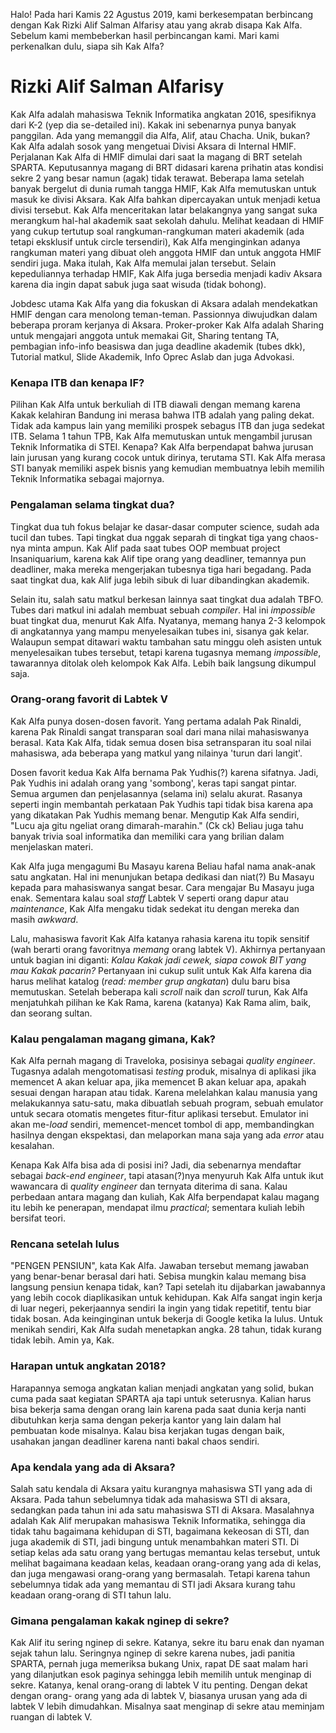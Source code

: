Halo! Pada hari Kamis 22 Agustus 2019, kami berkesempatan berbincang
dengan Kak Rizki Alif Salman Alfarisy atau yang akrab disapa Kak Alfa.
Sebelum kami membeberkan hasil perbincangan kami. Mari kami perkenalkan
dulu, siapa sih Kak Alfa?

# Rizki Alif Salman Alfarisy
Kak Alfa adalah mahasiswa Teknik Informatika angkatan 2016, spesifiknya
dari K-2 (yep dia se-detailed ini). Kakak ini sebenarnya punya banyak panggilan.
Ada yang memanggil dia Alfa, Alif, atau Chacha. Unik, bukan? Kak Alfa adalah
sosok yang mengetuai Divisi Aksara di Internal HMIF. Perjalanan Kak Alfa di HMIF
dimulai dari saat Ia magang di BRT setelah SPARTA. Keputusannya magang di BRT
didasari karena prihatin atas kondisi sekre 2 yang besar namun (agak) tidak terawat.
Beberapa lama setelah banyak bergelut di dunia rumah tangga HMIF, Kak Alfa memutuskan
untuk masuk ke divisi Aksara. Kak Alfa bahkan dipercayakan untuk menjadi ketua divisi
tersebut. Kak Alfa menceritakan latar belakangnya yang sangat suka merangkum hal-hal 
akademik saat sekolah dahulu. Melihat keadaan di HMIF yang cukup tertutup soal 
rangkuman-rangkuman materi akademik (ada tetapi eksklusif untuk circle tersendiri), 
Kak Alfa menginginkan adanya rangkuman materi yang dibuat oleh anggota HMIF dan 
untuk anggota HMIF sendiri juga. Maka itulah, Kak Alfa memulai jalan tersebut. 
Selain kepeduliannya terhadap HMIF, Kak Alfa juga bersedia menjadi
kadiv Aksara karena dia ingin dapat sabuk juga saat wisuda (tidak bohong).

Jobdesc utama Kak Alfa yang dia fokuskan di Aksara adalah mendekatkan HMIF
dengan cara menolong teman-teman. Passionnya diwujudkan dalam beberapa proram kerjanya
di Aksara. Proker-proker Kak Alfa adalah Sharing untuk mengajari anggota untuk memakai
Git, Sharing tentang TA, pembagian info-info beasiswa dan juga deadline akademik (tubes dkk),
Tutorial matkul, Slide Akademik, Info Oprec Aslab dan juga Advokasi.

### Kenapa ITB dan kenapa IF?
Pilihan Kak Alfa untuk berkuliah di ITB diawali dengan memang karena Kakak kelahiran Bandung ini merasa bahwa
ITB adalah yang paling dekat. Tidak ada kampus lain yang memiliki prospek sebagus ITB dan juga sedekat ITB.
Selama 1 tahun TPB, Kak Alfa memutuskan untuk mengambil jurusan Teknik Informatika di STEI. Kenapa? Kak Alfa berpendapat bahwa
jurusan lain jurusan yang kurang cocok untuk dirinya, terutama STI. Kak Alfa merasa STI banyak memiliki aspek bisnis yang kemudian
membuatnya lebih memilih Teknik Informatika sebagai majornya.

### Pengalaman selama tingkat dua?
Tingkat dua tuh fokus belajar ke dasar-dasar computer science, sudah ada tucil dan tubes. Tapi tingkat dua nggak separah di tingkat tiga yang chaos-nya minta ampun. Kak Alif pada saat tubes OOP membuat project Insaniquarium, karena kak Alif tipe orang yang deadliner, temannya pun deadliner, maka mereka mengerjakan tubesnya tiga hari begadang. Pada saat tingkat dua, kak Alif juga lebih sibuk di luar dibandingkan akademik.

Selain itu, salah satu matkul berkesan lainnya saat tingkat dua adalah TBFO. Tubes dari matkul ini adalah membuat sebuah *compiler*. Hal ini *impossible* buat tingkat dua, menurut Kak Alfa. Nyatanya, memang hanya 2-3 kelompok di angkatannya yang mampu menyelesaikan tubes ini, sisanya gak kelar. Walaupun sempat ditawari waktu tambahan satu minggu oleh asisten untuk menyelesaikan tubes tersebut, tetapi karena tugasnya memang *impossible*, tawarannya ditolak oleh kelompok Kak Alfa. Lebih baik langsung dikumpul saja.

### Orang-orang favorit di Labtek V
Kak Alfa punya dosen-dosen favorit. Yang pertama adalah Pak Rinaldi, karena Pak Rinaldi sangat transparan soal dari mana nilai mahasiswanya berasal. Kata Kak Alfa, tidak semua dosen bisa setransparan itu soal nilai mahasiswa, ada beberapa yang matkul yang nilainya 'turun dari langit'. 

Dosen favorit kedua Kak Alfa bernama Pak Yudhis(?) karena sifatnya. Jadi, Pak Yudhis ini adalah orang yang 'sombong', keras tapi sangat pintar. Semua argumen dan penjelasannya (selama ini) selalu akurat. Rasanya seperti ingin membantah perkataan Pak Yudhis tapi tidak bisa karena apa yang dikatakan Pak Yudhis memang benar. Mengutip Kak Alfa sendiri, "Lucu aja gitu ngeliat orang dimarah-marahin." (Ck ck)  Beliau juga tahu banyak trivia soal informatika dan memiliki cara yang brilian dalam menjelaskan materi.

Kak Alfa juga mengagumi Bu Masayu karena Beliau hafal nama anak-anak satu angkatan. Hal ini menunjukan betapa dedikasi dan niat(?) Bu Masayu kepada para mahasiswanya sangat besar. Cara mengajar Bu Masayu juga enak. Sementara kalau soal *staff* Labtek V seperti orang dapur atau *maintenance*, Kak Alfa mengaku tidak sedekat itu dengan mereka dan masih *awkward*.

Lalu, mahasiswa favorit Kak Alfa katanya rahasia karena itu topik sensitif (wah berarti orang favoritnya *memang* orang labtek V). Akhirnya pertanyaan untuk bagian ini diganti: *Kalau Kakak jadi cewek, siapa cowok BIT yang mau Kakak pacarin?*
Pertanyaan ini cukup sulit untuk Kak Alfa karena dia harus melihat katalog (*read: member grup angkatan*) dulu baru bisa memutuskan. Setelah beberapa kali *scroll* naik dan *scroll* turun, Kak Alfa menjatuhkah pilihan ke Kak Rama, karena (katanya) Kak Rama alim, baik, dan seorang sultan.

### Kalau pengalaman magang gimana, Kak?
Kak Alfa pernah magang di Traveloka, posisinya sebagai *quality engineer*. Tugasnya adalah mengotomatisasi *testing* produk, misalnya di aplikasi jika memencet A akan keluar apa, jika memencet B akan keluar apa, apakah sesuai dengan harapan atau tidak. Karena melelahkan kalau manusia yang melakukannya satu-satu, maka dibuatlah sebuah program, sebuah emulator untuk secara otomatis mengetes fitur-fitur aplikasi tersebut. Emulator ini akan me-*load* sendiri, memencet-mencet tombol di app, membandingkan hasilnya dengan ekspektasi, dan melaporkan mana saja yang ada *error* atau kesalahan. 

Kenapa Kak Alfa bisa ada di posisi ini? Jadi, dia sebenarnya mendaftar sebagai *back-end engineer*,  tapi atasan(?)nya menyuruh Kak Alfa untuk ikut wawancara di *quality engineer* dan ternyata diterima di sana. Kalau perbedaan antara magang dan kuliah, Kak Alfa berpendapat kalau magang itu lebih ke penerapan, mendapat ilmu *practical*; sementara kuliah lebih bersifat teori.

### Rencana setelah lulus
"PENGEN PENSIUN", kata Kak Alfa. Jawaban tersebut memang jawaban yang benar-benar berasal dari hati. Sebisa mungkin kalau memang bisa langsung pensiun kenapa tidak, kan? Tapi setelah itu dijabarkan jawabannya yang lebih cocok diaplikasikan untuk kehidupan. Kak Alfa sangat ingin kerja di luar negeri, pekerjaannya sendiri Ia ingin yang tidak repetitif, tentu biar tidak bosan. Ada keinginginan untuk bekerja di Google ketika Ia lulus. Untuk menikah sendiri, Kak Alfa sudah menetapkan angka. 28 tahun, tidak kurang tidak lebih. Amin ya, Kak.

### Harapan untuk angkatan 2018?
Harapannya semoga angkatan kalian menjadi angkatan yang solid, bukan cuma pada saat kegiatan SPARTA aja tapi untuk seterusnya. Kalian harus bisa bekerja sama dengan orang lain karena pada saat dunia kerja nanti dibutuhkan kerja sama dengan pekerja kantor yang lain dalam hal pembuatan kode misalnya. Kalau bisa kerjakan tugas dengan baik, usahakan jangan deadliner karena nanti bakal chaos sendiri.

### Apa kendala yang ada di Aksara?
Salah satu kendala di Aksara yaitu kurangnya mahasiswa STI yang ada di Aksara. Pada tahun sebelumnya tidak ada mahasiswa STI di aksara, sedangkan pada tahun ini ada satu mahasiswa STI di Aksara. Masalahnya adalah Kak Alif merupakan mahasiswa Teknik Informatika, sehingga dia tidak tahu bagaimana kehidupan di STI, bagaimana kekeosan di STI, dan juga akademik di STI, jadi bingung untuk menambahkan materi STI. Di setiap kelas ada satu orang yang bertugas memantau kelas tersebut, untuk melihat bagaimana keadaan kelas, keadaan orang-orang yang ada di kelas, dan juga mengawasi orang-orang yang bermasalah. Tetapi karena tahun sebelumnya tidak ada yang memantau di STI jadi Aksara kurang tahu keadaan orang-orang di STI tahun lalu. 

### Gimana pengalaman kakak nginep di sekre?
Kak Alif itu sering nginep di sekre. Katanya, sekre itu baru enak dan nyaman sejak tahun lalu. Seringnya nginep di sekre karena nubes, jadi panitia SPARTA, pernah juga memeriksa bukang Unix, rapat DE saat malam hari yang dilanjutkan esok paginya sehingga lebih memilih untuk menginap di sekre. Katanya, kenal orang-orang di labtek V itu penting. Dengan dekat dengan orang- orang yang ada di labtek V, biasanya urusan yang ada di labtek V lebih dimudahkan. Misalnya saat menginap di sekre atau meminjam ruangan di labtek V.

